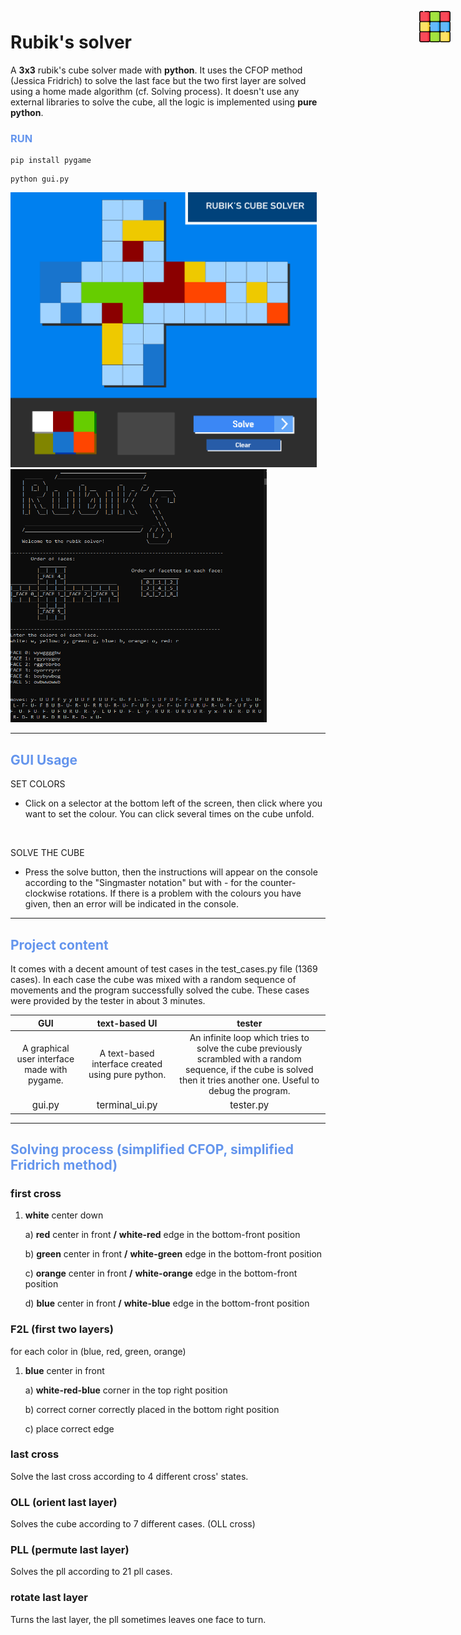 # Rubik's solver <img src="gui_utils/assets/rubik_icon.png" width="50px" style="position: absolute; top: 2em; right: 1em">

A **3x3** rubik's cube solver made with **python**. It uses the CFOP method (Jessica Fridrich) to solve the last face but the two first layer are solved using a home made algorithm (cf. Solving process). It doesn't use any external libraries to solve the cube, all the logic is implemented using **pure python**. 

### <span style="color: cornflowerblue"> RUN
```
pip install pygame
```
```
python gui.py
```
<p float="left">
<img src="gui_utils/assets/gui_preview.png" width="490">
<img src="gui_utils/assets/terminal_solver_3.png" width="410" height="405">
</p>

---
## <span style="color: cornflowerblue"> GUI Usage
SET COLORS
- Click on a selector at the bottom left of the screen, then click where you want to set the colour. You can click several times on the cube unfold.
<br>

SOLVE THE CUBE
- Press the solve button, then the instructions will appear on the console according to the "Singmaster notation" but with - for the counter-clockwise rotations. If there is a problem with the colours you have given, then an error will be indicated in the console.

---

## <span style="color: cornflowerblue"> Project content
It comes with a decent amount of test cases in the test_cases.py file (1369 cases). In each case the cube was mixed with a random sequence of movements and the program successfully solved the cube. These cases were provided by the tester in about 3 minutes.

| GUI| text-based UI | tester | 
|:--:|:--:|:--:|
| A graphical user interface made with pygame.| A text-based interface created using pure python. | An infinite loop which tries to solve the cube previously scrambled with a random sequence, if the cube is solved then it tries another one. Useful to debug the program.
<span style="color: ; font-size: 15px;">gui.py</span>|<span style="color: ; font-size: 15px;">terminal_ui.py|<span style="color: ; font-size: 15px;">tester.py</span>

---

## <span style="color: cornflowerblue"> Solving process (simplified CFOP, simplified Fridrich method)

### **first cross**
1. **white** center down
   
    a) **red** center in front
        **/** **white-red** edge in the bottom-front position

    b) **green** center in front
        **/** **white-green** edge in the bottom-front position

    c) **orange** center in front
        **/** **white-orange** edge in the bottom-front position

    d) **blue** center in front
        **/** **white-blue** edge in the bottom-front position

### **F2L (first two layers)**
for each color in (blue, red, green, orange)
1. **blue** center in front

    a) **white-red-blue** corner in the top right position
    
    b) correct corner correctly placed in the bottom right position
    
    c) place correct edge

### **last cross**
Solve the last cross according to 4 different cross' states.

### **OLL (orient last layer)**
Solves the cube according to 7 different cases. (OLL cross)

### **PLL (permute last layer)**
Solves the pll according to 21 pll cases.

### **rotate last layer**
Turns the last layer, the pll sometimes leaves one face to turn.
